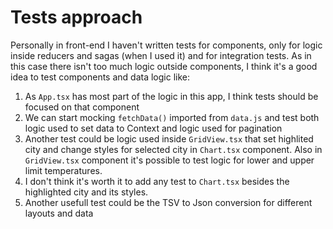 # Tests approach

Personally in front-end I haven't written tests for components, only for logic inside reducers and sagas (when I used it) and for integration tests. As in this case there isn't too much logic outside components, I think it's a good idea to test components and data logic like:

1. As `App.tsx` has most part of the logic in this app, I think tests should be focused on that component
2. We can start mocking `fetchData()` imported from `data.js` and test both logic used to set data to Context and logic used for pagination 
3. Another test could be logic used inside `GridView.tsx` that set highlited city and change styles for selected city in `Chart.tsx` component. Also in `GridView.tsx` component it's possible to test logic for lower and upper limit temperatures. 
4. I don't think it's worth it to add any test to `Chart.tsx` besides the highlighted city and its styles.
5. Another usefull test could be the TSV to Json conversion for different layouts and data